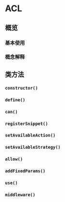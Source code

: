 # ACL

## 概览

### 基本使用

### 概念解释

## 类方法

### `constructor()`

### `define()`

### `can()`

### `registerSnippet()`

### `setAvailableAction()`

### `setAvailableStrategy()`

### `allow()`

### `addFixedParams()`

### `use()`

### `middleware()`
